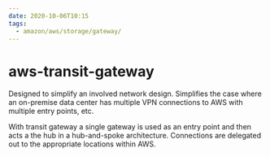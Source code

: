 ```yaml
---
date: 2020-10-06T10:15
tags:
  - amazon/aws/storage/gateway/
---
```


# aws-transit-gateway

Designed to simplify an involved network design.
Simplifies the case where an on-premise data center has multiple VPN connections to AWS with multiple entry points, etc.

With transit gateway a single gateway is used as an entry point and then acts a the hub in a hub-and-spoke architecture.
Connections are delegated out to the appropriate locations within AWS.